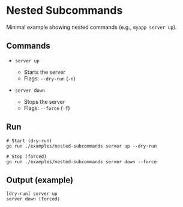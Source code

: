 # Nested Subcommands

Minimal example showing nested commands (e.g., `myapp server up`).

## Commands

- `server up`
  - Starts the server
  - Flags: `--dry-run` (`-n`)

- `server down`
  - Stops the server
  - Flags: `--force` (`-f`)

## Run

```
# Start (dry-run)
go run ./examples/nested-subcommands server up --dry-run

# Stop (forced)
go run ./examples/nested-subcommands server down --force
```

## Output (example)

```
[dry-run] server up
server down (forced)
```
